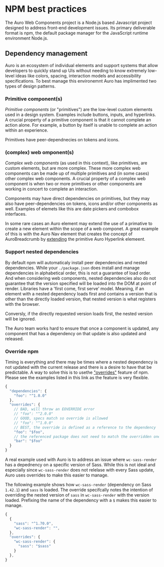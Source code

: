 # NPM best practices

The Auro Web Components project is a Node.js based Javascript project designed to address front-end development issues. Its primary deliverable format is npm, the default package manager for the JavaScript runtime environment Node.js.

## Dependency management

Auro is an ecosystem of individual elements and support systems that allow developers to quickly stand up UIs without needing to know extremely low-level ideas like colors, spacing, interaction models and accessibility specifications. To best manage this environemnt Auro has implimented two types of design patterns.

### Primitive component(s)

_Primitive components_ (or "primitives") are the low-level custom elements used in a design system. Examples include buttons, inputs, and hyperlinks. A crucial property of a primitive component is that it cannot complete an action alone. For example, a button by itself is unable to complete an action within an experience.

Primitives have peer-dependnecies on tokens and icons.

### (complex) web omponent(s)

_Complex web components_ (as used in this context), like primitives, are custom elements, but are more complex. These more complex web components can be made up of multiple primitives and (in some cases) other complex web components. A crucial property of a complex web component is when two or more primitives or other components are working in concert to complete an interaction.

Components may have direct dependencies on primitives, but they may also have peer-dependencies on tokens, icons and/or other components as well. Examples of elemets like this are date pickers and combobox interfaces.

In some rare cases an Auro element may extend the use of a primative to create a new element within the scope of a web componet. A great example of this is with the Auro Nav element that creates the concept of AuroBreadcrumb by [extending](https://github.com/AlaskaAirlines/auro-nav/blob/main/src/auro-breadcrumb.js) the primitive Auro Hyperlink elemeent.

### Support nested dependencies

By default npm will automaticaly install peer dependencies and nested dependencies. While your `./package.json` does install and manage dependencies in alphabetical order, this is not a guarantee of load order. And when considering web components, nested dependencies also do not guarantee that the version specified will be loaded into the DOM at point of render. Libraries have a 'first come, first serve' model. Meaning, if an element with a nested dependency loads first and contains a version that is other than the directly loaded version, that nested version is what registers with the browser.

Conversly, if the directly requested version loads first, the nested version will be ignored.

The Auro team works hard to ensure that once a component is updated, any component that has a dependency on that update is also updated and released.

### Override npm

Timing is everything and there may be times where a nested dependency is not updated with the current release and there is a desire to have that be predictable. A way to solve this is to usethe ["overrides"](https://docs.npmjs.com/cli/v10/configuring-npm/package-json#overrides) feature of npm. Please see the examples listed in this link as the feature is very flexible.

```js
{
  "dependencies": {
    "foo": "^1.0.0"
  },
  "overrides": {
    // BAD, will throw an EOVERRIDE error
    // "foo": "^2.0.0"
    // GOOD, specs match so override is allowed
    // "foo": "^1.0.0"
    // BEST, the override is defined as a reference to the dependency
    "foo": "$foo",
    // the referenced package does not need to match the overridden one
    "bar": "$foo"
  }
}
```

A real example used with Auro is to address an issue where `wc-sass-render` has a depednency on a specific version of Sass. While this is not ideal and especially since `wc-sass-render` does not relelase with every Sass update, Auro uses overrides to make this easier to manage.

The following example shows how `wc-sass-render` (dependency on Sass `1.42.1`) and `sass` is loaded. The override specifcally notes the intention of overriding the nested version of `sass` in `wc-sass-render` with the version loaded. Prefixing the name of the dependency with a `$` makes this easier to manage.

```js
{
  {
    "sass": "^1.70.0",
    "wc-sass-render": "",
  },
  "overrides": {
    "wc-sass-render": {
      "sass": "$sass"
    }
  },
}
```
